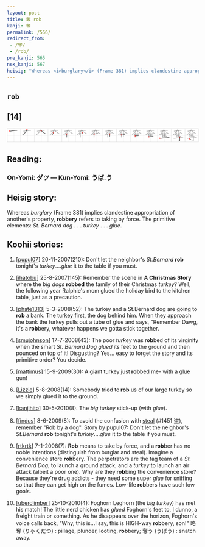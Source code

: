 ```yaml
---
layout: post
title: 奪 rob
kanji: 奪
permalink: /566/
redirect_from:
 - /奪/
 - /rob/
pre_kanji: 565
nex_kanji: 567
heisig: "Whereas <i>burglary</i> (Frame 381) implies clandestine appropriation of another's property, <b>robbery</b> refers to taking by force. The primitive elements: <i>St. Bernard dog</i> . . . <i>turkey</i> . . . <i>glue</i>."
---
```


## `rob`

## [14]

<div class="stroke"><img src="../images/E5A5AA.png" /></div>

## Reading:

### On-Yomi: ダツ &mdash; Kun-Yomi: うば.う

## Heisig story:

Whereas <i>burglary</i> (Frame 381) implies clandestine appropriation of another's property, <b>robbery</b> refers to taking by force. The primitive elements: <i>St. Bernard dog</i> . . . <i>turkey</i> . . . <i>glue</i>.

## Koohii stories:

1) [<a href="http://kanji.koohii.com/profile/pupul07">pupul07</a>] 20-11-2007(210): Don&#039;t let the neighbor&#039;s <em>St.Bernard</em> <strong>rob</strong> tonight&#039;s <em>turkey</em>....<em>glue</em> it to the table if you must.

2) [<a href="http://kanji.koohii.com/profile/ihatobu">ihatobu</a>] 25-8-2007(145): Remember the scene in <strong>A Christmas Story</strong> where the <em>big dogs</em> <strong>robbed</strong> the family of their Christmas <em>turkey</em>? Well, the following year Ralphie&#039;s mom glued the holiday bird to the kitchen table, just as a precaution.

3) [<a href="http://kanji.koohii.com/profile/phate1313">phate1313</a>] 5-3-2008(52): The turkey and a St.Bernard dog are going to<strong> rob</strong> a bank. The turkey first, the dog behind him. When they approach the bank the turkey pulls out a tube of glue and says, &quot;Remember Dawg, it&#039;s a<strong> rob</strong>bery, whatever happens we gotta stick together.

4) [<a href="http://kanji.koohii.com/profile/smujohnson">smujohnson</a>] 17-7-2008(43): The poor <em>turkey</em> was<strong> rob</strong>bed of its virginity when the smart <em>St. Bernard Dog</em> <em>glued</em> its feet to the ground and then pounced on top of it! Disgusting? Yes... easy to forget the story and its primitive order? You decide.

5) [<a href="http://kanji.koohii.com/profile/mattimus">mattimus</a>] 15-9-2009(30): A giant turkey just<strong> rob</strong>bed me- with a glue gun!

6) [<a href="http://kanji.koohii.com/profile/Lizzie">Lizzie</a>] 5-8-2008(14): Somebody tried to<strong> rob</strong> us of our large turkey so we simply glued it to the ground.

7) [<a href="http://kanji.koohii.com/profile/kanjihito">kanjihito</a>] 30-5-2010(8): The <em>big</em> <em>turkey</em> stick-up (with <em>glue</em>).

8) [<a href="http://kanji.koohii.com/profile/findus">findus</a>] 8-6-2009(8): To avoid the confusion with <a href="../1451">steal</a> (#1451 盗), remember &quot;Rob by a dog&quot;. Story by pupul07: Don&#039;t let the neighbor&#039;s <em>St.Bernard</em> <strong>rob</strong> tonight&#039;s <em>turkey</em>....<em>glue</em> it to the table if you must.

9) [<a href="http://kanji.koohii.com/profile/rtkrtk">rtkrtk</a>] 7-1-2008(7): <strong>Rob</strong> means to take by force, and a<strong> rob</strong>ber has no noble intentions (distinguish from burglar and steal). Imagine a convenience store <strong>rob</strong>bery. The perpetrators are the tag team of a <em>St. Bernard Dog</em>, to launch a ground attack, and a <em>turkey</em> to launch an air attack (albeit a poor one). Why are they<strong> rob</strong>bing the convenience store? Because they&#039;re drug addicts - they need some super <em>glue</em> for sniffing so that they can get high on the fumes. Low-life<strong> rob</strong>bers have such low goals.

10) [<a href="http://kanji.koohii.com/profile/uberclimber">uberclimber</a>] 25-10-2010(4): Foghorn Leghorn (the <em>big turkey</em>) has met his match! The little nerd chicken has <em>glued</em> Foghorn&#039;s feet to, I dunno, a freight train or something. As he disappears over the horizon, Foghorn&#039;s voice calls back, &quot;Why, this is...I say, this is HIGH-way<strong> rob</strong>bery, son!&quot; 略奪 (りゃくだつ) : pillage, plunder, looting,<strong> rob</strong>bery; 奪う (うばう) : snatch away.

